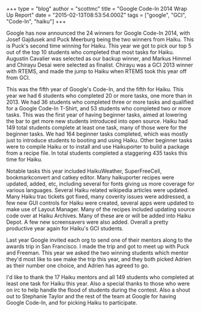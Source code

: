 +++
type = "blog"
author = "scottmc"
title = "Google Code-In 2014 Wrap Up Report"
date = "2015-02-13T08:53:54.000Z"
tags = ["google", "GCI", "Code-In", "haiku"]
+++

Google has now announced the 24 winners for Google Code-In 2014, with Josef Gajdusek and Puck Meerburg being the two winners from Haiku.  This is Puck's second time winning for Haiku.  This year we got to pick our top 5 out of the top 10 students who completed that most tasks for Haiku.  Augustin Cavalier was selected as our backup winner, and Markus Himmel and Chirayu Desai were selected as finalist.  Chirayu was a GCI 2013 winner with RTEMS, and made the jump to Haiku when RTEMS took this year off from GCI.

This was the fifth year of Google's Code-In, and the fifth for Haiku.  This year we had 6 students who completed 20 or more tasks, one more than in 2013. We had 36 students who completed three or more tasks and qualified for a Google Code-In T-Shirt, and 53 students who completed two or more tasks. This was the first year of having beginner tasks, aimed at lowering the bar to get more new students introduced into open source.  Haiku had 149 total students complete at least one task, many of those were for the beginner tasks.  We had 164 beginner tasks completed, which was mostly just to introduce students to booting and using Haiku.  Other beginner tasks were to compile Haiku or to install and use Haikuporter to build a package from a recipe file.  In total students completed a staggering 435 tasks this time for Haiku.
<!--more-->
Notable tasks this year included HaikuWeather, SuperFreeCell, bookmarkconvert and catkey editor.  Many haikuporter recipes were updated, added, etc, including several for fonts giving us more coverage for various languages.  Several Haiku related wikipedia articles were updated.  Many Haiku trac tickets got fixed, many coverity issues were addressed, a few new GUI controls for Haiku were created, several apps were updated to make use of Layout Manager.  Many of the recipes included updating source code over at Haiku Archives.  Many of these are or will be added into Haiku Depot.  A few new screensavers were also added.  Overall a pretty productive year again for Haiku's GCI students.

Last year Google invited each org to send one of their mentors along to the awards trip in San Francisco.  I made the trip and got to meet up with Puck and Freeman.  This year we asked the two winning students which mentor they'd most like to see make the trip this year, and they both picked Adrien as their number one choice, and Adrien has agreed to go.  

I'd like to thank the 17 Haiku mentors and all 149 students who completed at least one task for Haiku this year. Also a special thanks to those who were on irc to help handle the flood of students during the contest.  Also a shout out to Stephanie Taylor and the rest of the team at Google for having Google Code-In, and for picking Haiku to participate.